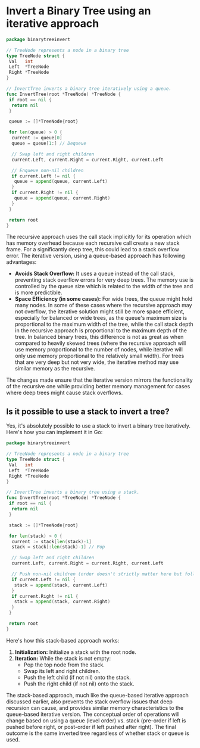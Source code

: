 # Invert a Binary Tree using an iterative approach

```go
package binarytreeinvert

// TreeNode represents a node in a binary tree
type TreeNode struct {
 Val   int
 Left  *TreeNode
 Right *TreeNode
}

// InvertTree inverts a binary tree iteratively using a queue.
func InvertTree(root *TreeNode) *TreeNode {
 if root == nil {
  return nil
 }

 queue := []*TreeNode{root}

 for len(queue) > 0 {
  current := queue[0]
  queue = queue[1:] // Dequeue

  // Swap left and right children
  current.Left, current.Right = current.Right, current.Left

  // Enqueue non-nil children
  if current.Left != nil {
   queue = append(queue, current.Left)
  }
  if current.Right != nil {
   queue = append(queue, current.Right)
  }
 }

 return root
}

```

The recursive approach uses the call stack implicitly for its operation which has memory overhead because each recursive call create a new stack frame.  For a significantly deep tree, this could lead to a stack overflow error.  The iterative version, using a queue-based approach has following advantages:

* **Avoids Stack Overflow:** It uses a queue instead of the call stack, preventing stack overflow errors for very deep trees.  The memory use is controlled by the queue size which is related to the width of the tree and is more predictible.
* **Space Efficiency (in some cases):** For wide trees, the queue might hold many nodes. In some of these cases where the recursive approach may not overflow, the iterative solution might still be more space efficient, especially for balanced or wide trees, as the queue's maximum size is proportional to the maximum width of the tree, while the call stack depth in the recursive approach is proportional to the maximum depth of the tree. In balanced binary trees, this difference is not as great as when compared to heavily skewed trees (where the recursive approach will use memory proportional to the number of nodes, while iterative will only use memory proportional to the relatively small width).  For trees that are very deep but not very wide, the iterative method may use similar memory as the recursive.

The changes made ensure that the iterative version mirrors the functionality of the recursive one while providing better memory management for cases where deep trees might cause stack overflows.

## Is it possible to use a stack to invert a tree?

Yes, it's absolutely possible to use a stack to invert a binary tree iteratively. Here's how you can implement it in Go:

```go
package binarytreeinvert

// TreeNode represents a node in a binary tree
type TreeNode struct {
 Val   int
 Left  *TreeNode
 Right *TreeNode
}

// InvertTree inverts a binary tree using a stack.
func InvertTree(root *TreeNode) *TreeNode {
 if root == nil {
  return nil
 }

 stack := []*TreeNode{root}

 for len(stack) > 0 {
  current := stack[len(stack)-1]
  stack = stack[:len(stack)-1] // Pop

  // Swap left and right children
  current.Left, current.Right = current.Right, current.Left

  // Push non-nil children (order doesn't strictly matter here but follows pre-order)
  if current.Left != nil {
   stack = append(stack, current.Left) 
  }
  if current.Right != nil {
   stack = append(stack, current.Right)
  }
 }

 return root
}

```

Here's how this stack-based approach works:

1. **Initialization:** Initialize a stack with the root node.
2. **Iteration:** While the stack is not empty:
   * Pop the top node from the stack.
   * Swap its left and right children.
   * Push the left child (if not nil) onto the stack.
   * Push the right child (if not nil) onto the stack.

The stack-based approach, much like the queue-based iterative approach discussed earlier, also prevents the stack overflow issues that deep recursion can cause, and provides similar memory characteristics to the queue-based iterative version.  The conceptual order of operations will change based on using a queue (level order) vs. stack (pre-order if left is pushed before right, or post-order if left pushed after right).  The final outcome is the same inverted tree regardless of whether stack or queue is used.
